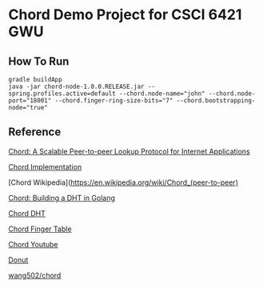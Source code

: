 # Chord Demo Project for CSCI 6421 GWU

## How To Run

```
gradle buildApp
java -jar chord-node-1.0.0.RELEASE.jar --spring.profiles.active=default --chord.node-name="john" --chord.node-port="18001" --chord.finger-ring-size-bits="7" --chord.bootstrapping-node="true"
```

## Reference

[Chord: A Scalable Peer-to-peer Lookup Protocol
 for Internet Applications](https://pdos.csail.mit.edu/papers/ton:chord/paper-ton.pdf)

[Chord Implementation](http://web.mit.edu/6.033/2001/wwwdocs/handouts/dp2-chord.html) 

[Chord Wikipedia](https://en.wikipedia.org/wiki/Chord_(peer-to-peer)

[Chord: Building a DHT in Golang](https://medium.com/techlog/chord-building-a-dht-distributed-hash-table-in-golang-67c3ce17417b)

[Chord DHT](https://www2.cs.duke.edu/courses/fall18/compsci514/slides/21DHT.pdf)

[Chord Finger Table](http://cseweb.ucsd.edu/~gmporter/classes/fa17/cse124/post/chord-finger-tables/)

[Chord Youtube](https://www.youtube.com/watch?v=q29szpcnorA)

[Donut](http://alevy.github.io/donut/chord_implementation.html)

[wang502/chord](https://github.com/wang502/chord)
